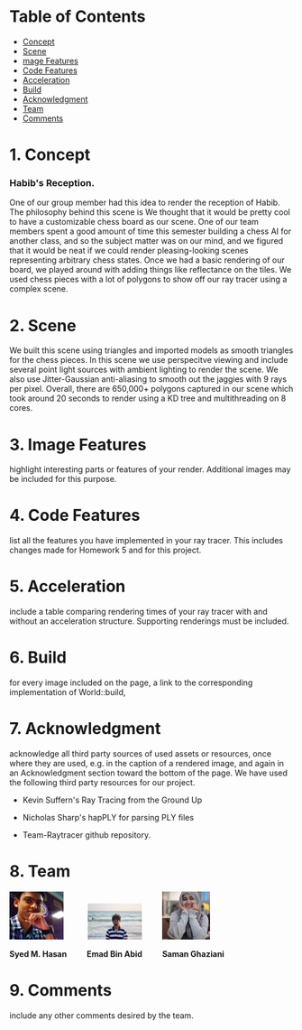 # Table of Contents
- [Concept](#1-concept)
- [Scene](#2-scene)
- [mage Features](#3-image-features)
- [Code Features](#4-code-features)
- [Acceleration](#5-acceleration)
- [Build](#6-build)
- [Acknowledgment](#7-acknowledgment)
- [Team](#8-team)
- [Comments](#9-comments)

# 1. Concept
### Habib's Reception.

One of our group member had this idea to render the reception of Habib. The philosophy behind this scene is 
We thought that it would be pretty cool to have a customizable chess board as our scene. One of our team members spent a good amount of time this semester building a chess AI for another class, and so the subject matter was on our mind, and we figured that it would be neat if we could render pleasing-looking scenes representing arbitrary chess states. Once we had a basic rendering of our board, we played around with adding things like reflectance on the tiles. We used chess pieces with a lot of polygons to show off our ray tracer using a complex scene.

# 2. Scene
We built this scene using triangles and imported models as smooth triangles for the chess pieces. In this scene we use perspecitve viewing and include several point light sources with ambient lighting to render the scene. We also use Jitter-Gaussian anti-aliasing to smooth out the jaggies with 9 rays per pixel. Overall, there are 650,000+ polygons captured in our scene which took around 20 seconds to render using a KD tree and multithreading on 8 cores.

# 3. Image Features
 highlight interesting parts or features of your render. Additional images may be
 included for this purpose.

# 4. Code Features 
list all the features you have implemented in your ray tracer. This includes changes
made for Homework 5 and for this project.

# 5. Acceleration 
include a table comparing rendering times of your ray tracer with and without an
acceleration structure. Supporting renderings must be included.

# 6. Build 
for every image included on the page, a link to the corresponding implementation of World::build,

# 7. Acknowledgment 
acknowledge all third party sources of used assets or resources, once where
they are used, e.g. in the caption of a rendered image, and again in an Acknowledgment
section toward the bottom of the page.
We have used the following third party resources for our project.
- Kevin Suffern's Ray Tracing from the Ground Up

- Nicholas Sharp's hapPLY for parsing PLY files

- Team-Raytracer github repository. 

# 8. Team 
 ![Syed M, Hasan](images/hasan.png) &nbsp; &nbsp; &nbsp; &nbsp; &nbsp; 
 ![Emad Bin Abid](images/emad.png) &nbsp; &nbsp; &nbsp; &nbsp; 
 ![Saman Ghaziani](images/saman.jpeg)
 
**Syed M. Hasan**  &nbsp; &nbsp; &nbsp; &nbsp; **Emad Bin Abid** &nbsp; &nbsp; &nbsp; &nbsp; **Saman Ghaziani**

# 9. Comments 
include any other comments desired by the team.

